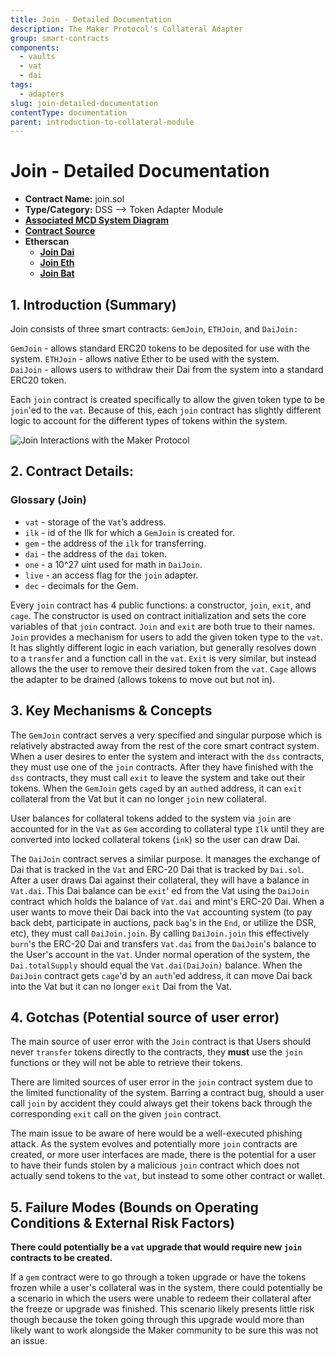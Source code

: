 ```yaml
---
title: Join - Detailed Documentation
description: The Maker Protocol's Collateral Adapter
group: smart-contracts
components:
  - vaults
  - vat
  - dai
tags:
  - adapters
slug: join-detailed-documentation
contentType: documentation
parent: introduction-to-collateral-module
---
```


# Join - Detailed Documentation

- **Contract Name:** join.sol
- **Type/Category:** DSS —&gt; Token Adapter Module
- [**Associated MCD System Diagram**](https://github.com/makerdao/dss/wiki)
- [**Contract Source**](https://github.com/makerdao/dss/blob/master/src/join.sol)
- **Etherscan**
  - [**Join Dai**](https://etherscan.io/address/0x9759a6ac90977b93b58547b4a71c78317f391a28)
  - [**Join Eth**](https://etherscan.io/address/0x2f0b23f53734252bda2277357e97e1517d6b042a)
  - [**Join Bat**](https://etherscan.io/address/0x3d0b1912b66114d4096f48a8cee3a56c231772ca)

## 1. Introduction \(Summary\)

Join consists of three smart contracts: `GemJoin`, `ETHJoin`, and `DaiJoin:`

`GemJoin` - allows standard ERC20 tokens to be deposited for use with the system. `ETHJoin` - allows native Ether to be used with the system.  
`DaiJoin` - allows users to withdraw their Dai from the system into a standard ERC20 token.

Each `join` contract is created specifically to allow the given token type to be `join`'ed to the `vat`. Because of this, each `join` contract has slightly different logic to account for the different types of tokens within the system.

![Join Interactions with the Maker Protocol](/images/documentation/screen-shot-2019-11-17-at-2.05.06-pm.png)

## 2. Contract Details:

### Glossary \(Join\)

- `vat` - storage of the `Vat`’s address.
- `ilk` - id of the Ilk for which a `GemJoin` is created for.
- `gem` - the address of the `ilk` for transferring.
- `dai` - the address of the `dai` token.
- `one` - a 10^27 uint used for math in `DaiJoin`.
- `live` - an access flag for the `join` adapter.
- `dec` - decimals for the Gem.

Every `join` contract has 4 public functions: a constructor, `join`, `exit`, and `cage`. The constructor is used on contract initialization and sets the core variables of that `join` contract. `Join` and `exit` are both true to their names. `Join` provides a mechanism for users to add the given token type to the `vat`. It has slightly different logic in each variation, but generally resolves down to a `transfer` and a function call in the `vat`. `Exit` is very similar, but instead allows the the user to remove their desired token from the `vat`. `Cage` allows the adapter to be drained (allows tokens to move out but not in).

## 3. Key Mechanisms & Concepts

The `GemJoin` contract serves a very specified and singular purpose which is relatively abstracted away from the rest of the core smart contract system. When a user desires to enter the system and interact with the `dss` contracts, they must use one of the `join` contracts. After they have finished with the `dss` contracts, they must call `exit` to leave the system and take out their tokens. When the `GemJoin` gets `cage`d by an `auth`ed address, it can `exit` collateral from the Vat but it can no longer `join` new collateral.

User balances for collateral tokens added to the system via `join` are accounted for in the `Vat` as `Gem` according to collateral type `Ilk` until they are converted into locked collateral tokens (`ink`) so the user can draw Dai.

The `DaiJoin` contract serves a similar purpose. It manages the exchange of Dai that is tracked in the `Vat` and ERC-20 Dai that is tracked by `Dai.sol`. After a user draws Dai against their collateral, they will have a balance in `Vat.dai`. This Dai balance can be `exit`' ed from the Vat using the `DaiJoin` contract which holds the balance of `Vat.dai` and mint's ERC-20 Dai. When a user wants to move their Dai back into the `Vat` accounting system (to pay back debt, participate in auctions, pack `bag`'s in the `End`, or utilize the DSR, etc), they must call `DaiJoin.join`. By calling `DaiJoin.join` this effectively `burn`'s the ERC-20 Dai and transfers `Vat.dai` from the `DaiJoin`'s balance to the User's account in the `Vat`. Under normal operation of the system, the `Dai.totalSupply` should equal the `Vat.dai(DaiJoin)` balance. When the `DaiJoin` contract gets `cage`'d by an `auth`'ed address, it can move Dai back into the Vat but it can no longer `exit` Dai from the Vat.

## 4. Gotchas \(Potential source of user error\)

The main source of user error with the `Join` contract is that Users should never `transfer` tokens directly to the contracts, they **must** use the `join` functions or they will not be able to retrieve their tokens.

There are limited sources of user error in the `join` contract system due to the limited functionality of the system. Barring a contract bug, should a user call `join` by accident they could always get their tokens back through the corresponding `exit` call on the given `join` contract.

The main issue to be aware of here would be a well-executed phishing attack. As the system evolves and potentially more `join` contracts are created, or more user interfaces are made, there is the potential for a user to have their funds stolen by a malicious `join` contract which does not actually send tokens to the `vat`, but instead to some other contract or wallet.

## 5. Failure Modes \(Bounds on Operating Conditions & External Risk Factors\)

**There could potentially be a `vat` upgrade that would require new `join` contracts to be created.**

If a `gem` contract were to go through a token upgrade or have the tokens frozen while a user's collateral was in the system, there could potentially be a scenario in which the users were unable to redeem their collateral after the freeze or upgrade was finished. This scenario likely presents little risk though because the token going through this upgrade would more than likely want to work alongside the Maker community to be sure this was not an issue.
